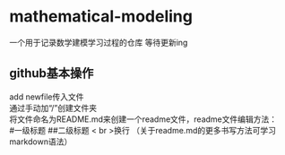 # mathematical-modeling
一个用于记录数学建模学习过程的仓库
等待更新ing

## github基本操作
add newfile传入文件<br>
通过手动加“/”创建文件夹<br>
将文件命名为README.md来创建一个readme文件，readme文件编辑方法：<br>
#一级标题    ##二级标题     < br >换行
（关于readme.md的更多书写方法可学习markdown语法）



